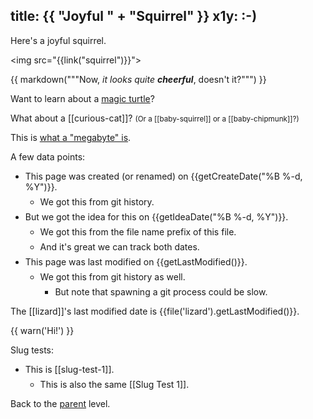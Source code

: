 title: {{ "Joyful " + "Squirrel" }}
x1y: :-)
---

Here's a joyful squirrel.

<img src="{{link("squirrel")}}">

{{ markdown("""Now, _it looks quite **cheerful**_, doesn't it?""") }}

Want to learn about a [magic turtle]({{link("magic-turtle")}})?

What about a [[curious-cat]]? <small>(Or a [[baby-squirrel]] or a [[baby-chipmunk]]?)</small>

This is [what a "megabyte" is]({{link("just_a_test")}}).

<style>li { margin-top: 0.5em; }</style>

A few data points:
  * This page was created (or renamed) on {{getCreateDate("%B %-d, %Y")}}.
      * We got this from git history.
  * But we got the idea for this on {{getIdeaDate("%B %-d, %Y")}}.
      * We got this from the file name prefix of this file.
      * And it's great we can track both dates.
  * This page was last modified on {{getLastModified()}}.
    - We got this from git history as well.
        - But note that spawning a git process could be slow.

The [[lizard]]'s last modified date is {{file('lizard').getLastModified()}}.

{{
warn('Hi!')
}}

Slug tests:
* This is [[slug-test-1]].
    * This is also the same [[Slug Test 1]].

Back to the [parent](..) level.
